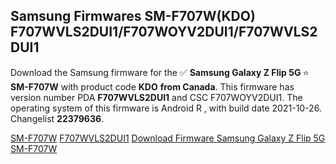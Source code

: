 <h2>Samsung Firmwares SM-F707W(KDO) F707WVLS2DUI1/F707WOYV2DUI1/F707WVLS2DUI1</h2>
Download the Samsung firmware for the ✅ <strong>Samsung Galaxy Z Flip 5G </strong> ⭐ <strong>SM-F707W</strong> with product code <strong>KDO</strong> <strong> from Canada</strong>. This firmware has version number PDA <strong>F707WVLS2DUI1</strong> and CSC F707WOYV2DUI1. The operating system of this firmware is Android R , with build date 2021-10-26. Changelist <strong>22379636</strong>.


[SM-F707W](https://samfirm.shop/samsung/model/SM-F707W)
[F707WVLS2DUI1](https://samfirm.shop/samsung/pda/F707WVLS2DUI1)
[Download Firmware Samsung Galaxy Z Flip 5G SM-F707W](https://samfirm.shop/samsung/firmware/469121)
